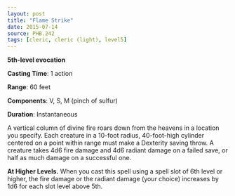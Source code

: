 ```yaml
---
layout: post
title: "Flame Strike"
date: 2015-07-14
source: PHB.242
tags: [cleric, cleric (light), level5]
---
```


**5th-level evocation**

**Casting Time**: 1 action

**Range**: 60 feet

**Components**: V, S, M (pinch of sulfur)

**Duration**: Instantaneous

A vertical column of divine fire roars down from the heavens in a location you specify. Each creature in a 10-foot radius, 40-foot-high cylinder centered on a point within range must make a Dexterity saving throw. A creature takes 4d6 fire damage and 4d6 radiant damage on a failed save, or half as much damage on a successful one.

**At Higher Levels.** When you cast this spell using a spell slot of 6th level or higher, the fire damage or the radiant damage (your choice) increases by 1d6 for each slot level above 5th.
